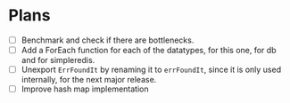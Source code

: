 # Plans

- [ ] Benchmark and check if there are bottlenecks.
- [ ] Add a ForEach function for each of the datatypes, for this one, for db and for simpleredis.
- [ ] Unexport `ErrFoundIt` by renaming it to `errFoundIt`, since it is only used internally, for the next major release.
- [ ] Improve hash map implementation
